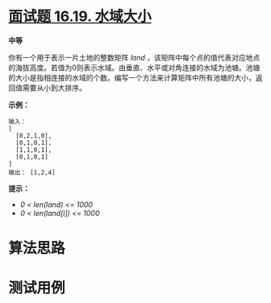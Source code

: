# [面试题 16.19. 水域大小][cnTitle]

**中等**

你有一个用于表示一片土地的整数矩阵 *land* ，该矩阵中每个点的值代表对应地点的海拔高度。若值为0则表示水域。由垂直、水平或对角连接的水域为池塘。池塘的大小是指相连接的水域的个数。编写一个方法来计算矩阵中所有池塘的大小，返回值需要从小到大排序。

**示例：** 

```
输入：
[
  [0,2,1,0],
  [0,1,0,1],
  [1,1,0,1],
  [0,1,0,1]
]
输出： [1,2,4]

```

**提示：** 

-  *0 < len(land) <= 1000*  
-  *0 < len(land[i]) <= 1000* 




# 算法思路

# 测试用例
```
```

[cnTitle]: https://leetcode-cn.com/problems/pond-sizes-lcci/
